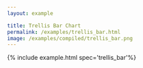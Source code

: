 ```yaml
---
layout: example

title: Trellis Bar Chart
permalink: /examples/trellis_bar.html
image: /examples/compiled/trellis_bar.png
---
```




{% include example.html spec='trellis_bar'%}
